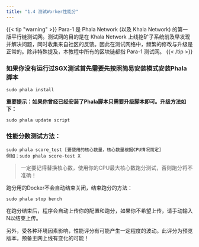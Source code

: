 ```yaml
---
title: "1.4 测试Worker性能分"
---
```


{{< tip "warning" >}}
Para-1 是 Phala Network (以及 Khala Network) 的第一版平行链测试网。测试网的目的是在 Khala Network 上线挖矿子系统前及早发现并解决问题，同时收集来自社区的反馈。因此在测试网络中，频繁的修改与升级是正常的。除非特殊提及，本教程中所有的区块链都指 Para-1 测试网。
{{< /tip >}}

### 如果你没有运行过SGX测试首先需要先按照简易安装模式安装Phala脚本
```shell
sudo phala install
```
​
**重要提示：如果你曾经已经安装了Phala脚本只需要升级脚本即可。升级方法如下：**

```shell
sudo phala update script
```

### 

### 性能分数测试方法：

```shell
sudo phala score_test [要使用的核心数量，核心数量根据CPU情况而定]
例如：sudo phala score-test X
```

> 一定要记得替换核心数，使用你的CPU最大核心数跑分测试，否则跑分将不准确！

跑分用的Docker不会自动结束关闭，结束跑分的方法：

```shell
sudo phala stop bench
```

在跑分结束后，程序会自动上传你的配置和跑分，如果你不希望上传，请手动输入N以结束上传。

另外，受各种环境因素影响，性能评分有可能产生一定程度的波动。此评分为预览版本，预备主网上线有变化的可能！
